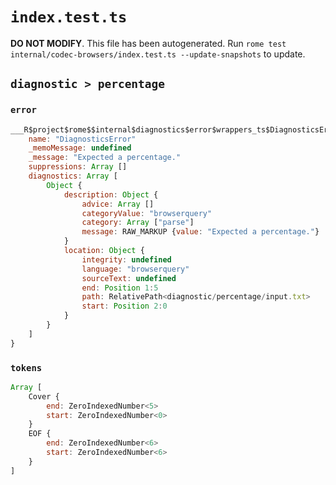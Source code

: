 # `index.test.ts`

**DO NOT MODIFY**. This file has been autogenerated. Run `rome test internal/codec-browsers/index.test.ts --update-snapshots` to update.

## `diagnostic > percentage`

### `error`

```javascript
___R$project$rome$$internal$diagnostics$error$wrappers_ts$DiagnosticsError {
	name: "DiagnosticsError"
	_memoMessage: undefined
	_message: "Expected a percentage."
	suppressions: Array []
	diagnostics: Array [
		Object {
			description: Object {
				advice: Array []
				categoryValue: "browserquery"
				category: Array ["parse"]
				message: RAW_MARKUP {value: "Expected a percentage."}
			}
			location: Object {
				integrity: undefined
				language: "browserquery"
				sourceText: undefined
				end: Position 1:5
				path: RelativePath<diagnostic/percentage/input.txt>
				start: Position 2:0
			}
		}
	]
}
```

### `tokens`

```javascript
Array [
	Cover {
		end: ZeroIndexedNumber<5>
		start: ZeroIndexedNumber<0>
	}
	EOF {
		end: ZeroIndexedNumber<6>
		start: ZeroIndexedNumber<6>
	}
]
```
